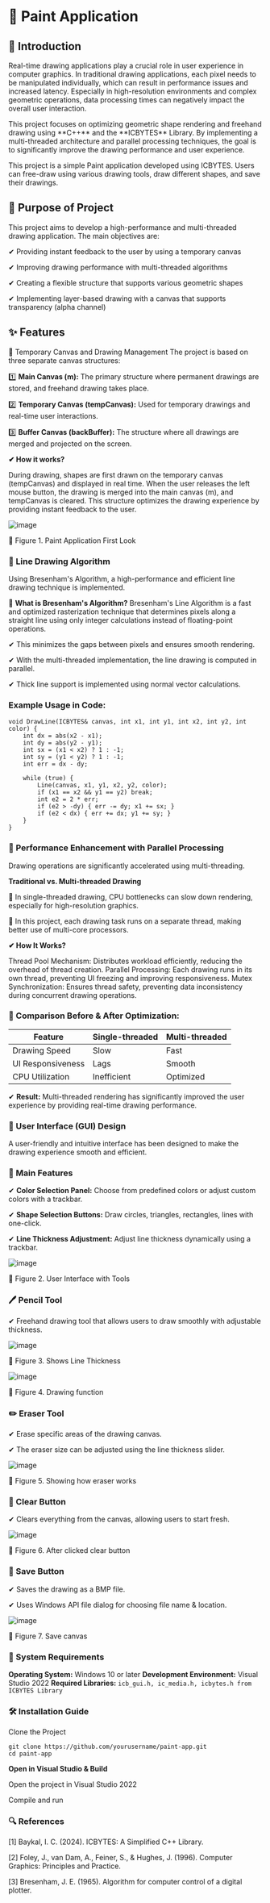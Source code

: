 # 🎨 Paint Application
## 📝 Introduction
<p>Real-time drawing applications play a crucial role in user experience in computer graphics. In traditional drawing applications, each pixel needs to be manipulated individually, which can result in performance issues and increased latency. Especially in high-resolution environments and complex geometric operations, data processing times can negatively impact the overall user interaction.</p>

<p>This project focuses on optimizing geometric shape rendering and freehand drawing using **C++** and the **ICBYTES** Library. By implementing a multi-threaded architecture and parallel processing techniques, the goal is to significantly improve the drawing performance and user experience.</p>

<p>This project is a simple Paint application developed using ICBYTES. Users can free-draw using various drawing tools, draw different shapes, and save their drawings.</p>

## 🎯 Purpose of Project
This project aims to develop a high-performance and multi-threaded drawing application. The main objectives are:
<p>✔ Providing instant feedback to the user by using a temporary canvas</p>
<p>✔ Improving drawing performance with multi-threaded algorithms</p>
<p>✔ Creating a flexible structure that supports various geometric shapes</p>
<p>✔ Implementing layer-based drawing with a canvas that supports transparency (alpha channel)</p>

## ✨ Features
📌 Temporary Canvas and Drawing Management
The project is based on three separate canvas structures:
<p>1️⃣ <b> Main Canvas (m):</b> The primary structure where permanent drawings are stored, and freehand drawing takes place.</p>
<p>2️⃣ <b>Temporary Canvas (tempCanvas):</b> Used for temporary drawings and real-time user interactions.</p>
<p>3️⃣ <b>Buffer Canvas (backBuffer):</b> The structure where all drawings are merged and projected on the screen.</p>

 **✔ How it works?**

During drawing, shapes are first drawn on the temporary canvas (tempCanvas) and displayed in real time.
When the user releases the left mouse button, the drawing is merged into the main canvas (m), and tempCanvas is cleared.
This structure optimizes the drawing experience by providing instant feedback to the user.

![image](https://github.com/user-attachments/assets/27d1fcfc-62c7-4ee3-89b2-35857228d650)
<p>🔹 Figure 1. Paint Application First Look</p>

### 📌 Line Drawing Algorithm
Using Bresenham's Algorithm, a high-performance and efficient line drawing technique is implemented.

🔹 **What is Bresenham's Algorithm?**
Bresenham's Line Algorithm is a fast and optimized rasterization technique that determines pixels along a straight line using only integer calculations instead of floating-point operations.
<p>✔ This minimizes the gaps between pixels and ensures smooth rendering.</p>
<p>✔ With the multi-threaded implementation, the line drawing is computed in parallel.</p>
<p>✔ Thick line support is implemented using normal vector calculations.</p>

### Example Usage in Code:

```
void DrawLine(ICBYTES& canvas, int x1, int y1, int x2, int y2, int color) {
    int dx = abs(x2 - x1);
    int dy = abs(y2 - y1);
    int sx = (x1 < x2) ? 1 : -1;
    int sy = (y1 < y2) ? 1 : -1;
    int err = dx - dy;

    while (true) {
        Line(canvas, x1, y1, x2, y2, color);
        if (x1 == x2 && y1 == y2) break;
        int e2 = 2 * err;
        if (e2 > -dy) { err -= dy; x1 += sx; }
        if (e2 < dx) { err += dx; y1 += sy; }
    }
}
```

### 🚀 Performance Enhancement with Parallel Processing
Drawing operations are significantly accelerated using multi-threading.

**Traditional vs. Multi-threaded Drawing**
<p>🔹 In single-threaded drawing, CPU bottlenecks can slow down rendering, especially for high-resolution graphics.</p>
<p>🔹 In this project, each drawing task runs on a separate thread, making better use of multi-core processors.</p>

**✔ How It Works?**

Thread Pool Mechanism: Distributes workload efficiently, reducing the overhead of thread creation.
Parallel Processing: Each drawing runs in its own thread, preventing UI freezing and improving responsiveness.
Mutex Synchronization: Ensures thread safety, preventing data inconsistency during concurrent drawing operations.

### 📌 Comparison Before & After Optimization:

|Feature|Single-threaded|Multi-threaded|
|--------|-------------|---------------|
|Drawing Speed|Slow|Fast|
|UI Responsiveness|Lags|Smooth|
|CPU Utilization|Inefficient|Optimized|

✔ **Result:** Multi-threaded rendering has significantly improved the user experience by providing real-time drawing performance.

### 🎨 User Interface (GUI) Design
A user-friendly and intuitive interface has been designed to make the drawing experience smooth and efficient.

### 📌 Main Features
<p>✔ <b>Color Selection Panel:</b> Choose from predefined colors or adjust custom colors with a trackbar.</p>
<p>✔ <b>Shape Selection Buttons:</b> Draw circles, triangles, rectangles, lines with one-click.</p>
<p>✔ <b>Line Thickness Adjustment:</b> Adjust line thickness dynamically using a trackbar.</p>

![image](https://github.com/user-attachments/assets/f9e05bd2-4264-434e-a8e3-b33a3ea50e87)
<p>🔹 Figure 2. User Interface with Tools</p>

### 🖊️ Pencil Tool
✔ Freehand drawing tool that allows users to draw smoothly with adjustable thickness.

![image](https://github.com/user-attachments/assets/797b974d-7f9d-4df8-a4c8-67723e8a2029)
<p>🔹 Figure 3. Shows Line Thickness</p>

![image](https://github.com/user-attachments/assets/82f8da2f-53a0-4f37-acc8-0b5805df373a)
<p>🔹 Figure 4. Drawing function</p>

### ✏️ Eraser Tool
<p>✔ Erase specific areas of the drawing canvas.</p>
<p>✔ The eraser size can be adjusted using the line thickness slider.</p>

![image](https://github.com/user-attachments/assets/40e41172-0202-4249-bdf1-3ffaab428ff7)
<p>🔹 Figure 5. Showing how eraser works </p>

### 🧹 Clear Button
<p>✔ Clears everything from the canvas, allowing users to start fresh.</p>

![image](https://github.com/user-attachments/assets/b14b71f3-5efa-4fd9-8aed-66380ec73af3)
<p>🔹 Figure 6. After clicked clear button </p>

### 💾 Save Button
<p>✔ Saves the drawing as a BMP file.</p>
<p>✔ Uses Windows API file dialog for choosing file name & location.</p>

![image](https://github.com/user-attachments/assets/0def2367-e8ab-46e0-a421-a73ef4fe0d56)
<p>🔹 Figure 7. Save canvas </p>


### 🔧 System Requirements
**Operating System:** Windows 10 or later
**Development Environment:** Visual Studio 2022
**Required Libraries:** 
```icb_gui.h, ic_media.h, icbytes.h from ICBYTES Library```

### 🛠️ Installation Guide

Clone the Project
```
git clone https://github.com/yourusername/paint-app.git
cd paint-app
```

**Open in Visual Studio & Build**
<p>Open the project in Visual Studio 2022 </p>
<p>Compile and run </p>

### 🔍 References
<p>[1] Baykal, I. C. (2024). ICBYTES: A Simplified C++ Library. </p> 
<p>[2] Foley, J., van Dam, A., Feiner, S., & Hughes, J. (1996). Computer Graphics: Principles and Practice.</p>
<p>[3] Bresenham, J. E. (1965). Algorithm for computer control of a digital plotter.</p>


